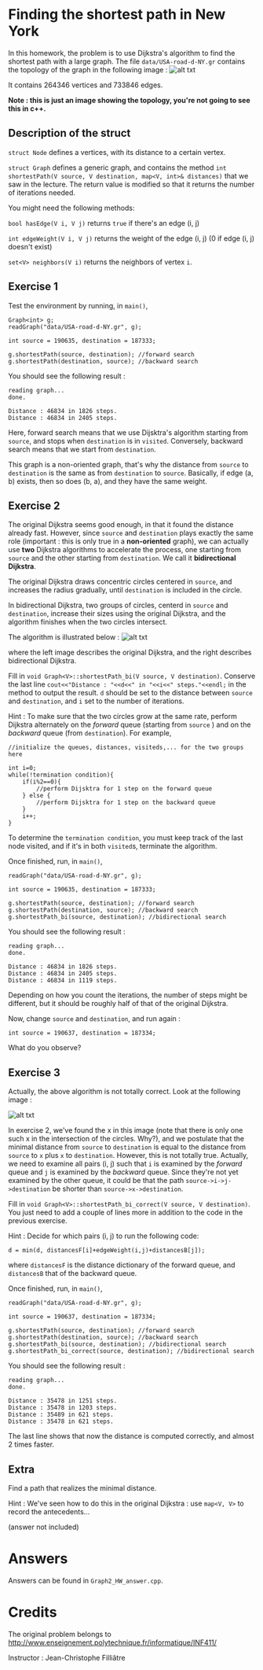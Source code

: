 # Finding the shortest path in New York

In this homework, the problem is to use Dijkstra's algorithm to find the shortest path with a large graph.
The file `data/USA-road-d-NY.gr` contains the topology of the graph in the following image :
![alt txt](data/NY_Metropolitan.png)

It contains 264346 vertices and 733846 edges.

**Note : this is just an image showing the topology, you're not going to see this in c++.**

Description of the struct
------------------------
`struct Node` defines a vertices, with its distance to a certain vertex.

`struct Graph` defines a generic graph, and contains the method `int shortestPath(V source, V destination, map<V, int>& distances)` that
we saw in the lecture. The return value is modified so that it returns the number of iterations needed.

You might need the following methods:

`bool hasEdge(V i, V j)` returns `true` if there's an edge (i, j)

`int edgeWeight(V i, V j)` returns the weight of the edge (i, j) (0 if edge (i, j) doesn't exist)

`set<V> neighbors(V i)` returns the neighbors of vertex `i`.


Exercise 1
------------------------
Test the environment by running, in `main()`,
```
Graph<int> g;
readGraph("data/USA-road-d-NY.gr", g);

int source = 190635, destination = 187333;

g.shortestPath(source, destination); //forward search
g.shortestPath(destination, source); //backward search
```

You should see the following result :
```
reading graph...    
done.

Distance : 46834 in 1826 steps.
Distance : 46834 in 2405 steps.
```

Here, forward search means that we use Dijsktra's algorithm starting from `source`, and stops when `destination` is in `visited`.
Conversely, backward search means that we start from `destination`.

This graph is a non-oriented graph, that's why the distance from `source` to `destination` is the same as from `destination` to `source`.
Basically, if edge (a, b) exists, then so does (b, a), and they have the same weight.

Exercise 2
-----------------------
The original Dijkstra seems good enough, in that it found the distance already fast. However, since `source` and `destination` plays
exactly the same role (important : this is only true in a **non-oriented** graph), we can actually use **two** Dijkstra algorithms to accelerate the process, one starting from `source` and the other starting from `destination`. We call it **bidirectional Dijkstra**.

The original Dijkstra draws concentric circles centered in `source`, and increases the radius gradually, until `destination` is included
in the circle.

In bidirectional Dijkstra, two groups of circles, centerd in `source` and `destination`, increase their sizes using the original Dijkstra,
and the algorithm finishes when the two circles intersect.

The algorithm is illustrated below : 
![alt txt](data/bidijkstra.png)

where the left image describes the original Dijkstra, and the right describes bidirectional Dijkstra.

Fill in `void Graph<V>::shortestPath_bi(V source, V destination)`. Conserve the last line `cout<<"Distance : "<<d<<" in "<<i<<" steps."<<endl;`
in the method to output the result. `d` should be set to the distance between `source` and `destination`, and `i` set to the number of
iterations.

Hint : To make sure that the two circles grow at the same rate, perform Dijkstra alternately on the *forward* queue (starting from `source`
) and on the *backward* queue (from `destination`).
For example,
```
//initialize the queues, distances, visiteds,... for the two groups here

int i=0;
while(!termination condition){
    if(i%2==0){
        //perform Dijsktra for 1 step on the forward queue
    } else {
        //perform Dijsktra for 1 step on the backward queue
    }
    i++;
}
```
To determine the `termination condition`, you must keep track of the last node visited, and if it's in both `visited`s, terminate the algorithm.

Once finished, run, in `main()`,

```
readGraph("data/USA-road-d-NY.gr", g);

int source = 190635, destination = 187333;

g.shortestPath(source, destination); //forward search
g.shortestPath(destination, source); //backward search
g.shortestPath_bi(source, destination); //bidirectional search
```
You should see the following result :
```
reading graph...    
done.

Distance : 46834 in 1826 steps.
Distance : 46834 in 2405 steps.
Distance : 46834 in 1119 steps.
```

Depending on how you count the iterations, the number of steps might be different, but it should be roughly half of that of the original Dijkstra.

Now, change `source` and `destination`, and run again :
```
int source = 190637, destination = 187334;
```

What do you observe?

Exercise 3
------------------
Actually, the above algorithm is not totally correct. Look at the following image :

![alt txt](data/terminaison-bidijkstra.png)

In exercise 2, we've found the x in this image (note that there is only one such x in the intersection of the circles. Why?), and we postulate that the minimal distance from `source` to `destination` is equal to the distance from `source` to `x` plus `x` to `destination`. However, this is not totally true. Actually, we need to examine all pairs (i, j) such that `i` is examined by the *forward* queue and `j` is examined by the *backward* queue. Since they're not yet examined by the other queue, it could be that the path `source->i->j->destination` be shorter than `source->x->destination`.

Fill in `void Graph<V>::shortestPath_bi_correct(V source, V destination)`. You just need to add a couple of lines more in addition to the code in the previous exercise.

Hint : Decide for which pairs (i, j) to run the following code:
```
d = min(d, distancesF[i]+edgeWeight(i,j)+distancesB[j]);
```
where `distancesF` is the distance dictionary of the forward queue, and `distancesB` that of the backward queue.

Once finished, run, in `main()`,

```
readGraph("data/USA-road-d-NY.gr", g);

int source = 190637, destination = 187334;

g.shortestPath(source, destination); //forward search
g.shortestPath(destination, source); //backward search
g.shortestPath_bi(source, destination); //bidirectional search
g.shortestPath_bi_correct(source, destination); //bidirectional search
```
You should see the following result :
```
reading graph...    
done.

Distance : 35478 in 1251 steps.
Distance : 35478 in 1203 steps.
Distance : 35489 in 621 steps.
Distance : 35478 in 621 steps.
```
The last line shows that now the distance is computed correctly, and almost 2 times faster.

Extra
---------
Find a path that realizes the minimal distance.

Hint : We've seen how to do this in the original Dijkstra : use `map<V, V>` to record the antecedents...

(answer not included)

# Answers
Answers can be found in `Graph2_HW_answer.cpp`.

# Credits
The original problem belongs to http://www.enseignement.polytechnique.fr/informatique/INF411/

Instructor : Jean-Christophe Filliâtre
